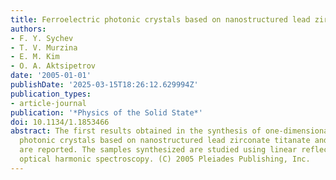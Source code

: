 ```yaml
---
title: Ferroelectric photonic crystals based on nanostructured lead zirconate titanate
authors:
- F. Y. Sychev
- T. V. Murzina
- E. M. Kim
- O. A. Aktsipetrov
date: '2005-01-01'
publishDate: '2025-03-15T18:26:12.629994Z'
publication_types:
- article-journal
publication: '*Physics of the Solid State*'
doi: 10.1134/1.1853466
abstract: The first results obtained in the synthesis of one-dimensional ferroelectric
  photonic crystals based on nanostructured lead zirconate titanate and porous silicon
  are reported. The samples synthesized are studied using linear reflection and second
  optical harmonic spectroscopy. (C) 2005 Pleiades Publishing, Inc.
---
```

